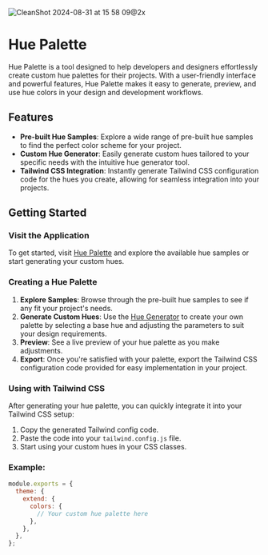 ![CleanShot 2024-08-31 at 15 58 09@2x](https://github.com/user-attachments/assets/d4a9d508-e80e-4c51-a745-31389bfd40ee)

# Hue Palette

Hue Palette is a tool designed to help developers and designers effortlessly create custom hue palettes for their projects. With a user-friendly interface and powerful features, Hue Palette makes it easy to generate, preview, and use hue colors in your design and development workflows.

## Features
- **Pre-built Hue Samples**: Explore a wide range of pre-built hue samples to find the perfect color scheme for your project.
- **Custom Hue Generator**: Easily generate custom hues tailored to your specific needs with the intuitive hue generator tool.
- **Tailwind CSS Integration**: Instantly generate Tailwind CSS configuration code for the hues you create, allowing for seamless integration into your projects.

## Getting Started
### Visit the Application
To get started, visit [Hue Palette](https://www.hue-palette.com/) and explore the available hue samples or start generating your custom hues.

### Creating a Hue Palette
1. **Explore Samples**: Browse through the pre-built hue samples to see if any fit your project's needs.
2. **Generate Custom Hues**: Use the [Hue Generator](https://www.hue-palette.com/hue-generator) to create your own palette by selecting a base hue and adjusting the parameters to suit your design requirements.
3. **Preview**: See a live preview of your hue palette as you make adjustments.
4. **Export**: Once you're satisfied with your palette, export the Tailwind CSS configuration code provided for easy implementation in your project.

### Using with Tailwind CSS
After generating your hue palette, you can quickly integrate it into your Tailwind CSS setup:

1. Copy the generated Tailwind config code.
2. Paste the code into your `tailwind.config.js` file.
3. Start using your custom hues in your CSS classes.

### Example:
``` javascript
module.exports = {
  theme: {
    extend: {
      colors: {
        // Your custom hue palette here
      },
    },
  },
};
```
